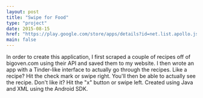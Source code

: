 ```yaml
---
layout: post
title: "Swipe for Food"
type: "project"
date: 2015-08-15
href: "https://play.google.com/store/apps/details?id=net.list.apollo.jsonpractice&hl=en"
main: false
---
```


In order to create this application, I first scraped a couple of recipes off of bigoven.com using their API and saved them to my website. I then wrote an app with a Tinder-like interface to actually go through the recipes. Like a recipe? Hit the check mark or swipe right. You'll then be able to actually see the recipe. Don't like it? Hit the "x" button or swipe left. Created using Java and XML using the Android SDK. 